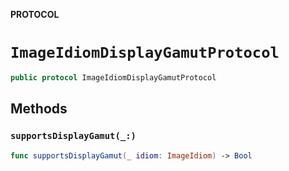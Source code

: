 **PROTOCOL**

# `ImageIdiomDisplayGamutProtocol`

```swift
public protocol ImageIdiomDisplayGamutProtocol
```

## Methods
### `supportsDisplayGamut(_:)`

```swift
func supportsDisplayGamut(_ idiom: ImageIdiom) -> Bool
```
